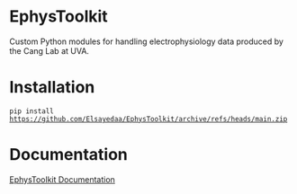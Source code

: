 # EphysToolkit
Custom Python modules for handling electrophysiology data produced by the Cang Lab at UVA.

# Installation
<code>pip install https://github.com/Elsayedaa/EphysToolkit/archive/refs/heads/main.zip</code>

# Documentation

[EphysToolkit Documentation](https://elsayedaa.github.io/EphysToolkit/ephystoolkit/EphysToolkit.html)
